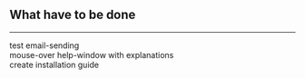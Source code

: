 ## What have to be done  
***
test email-sending  
mouse-over help-window with explanations  
create installation guide  
